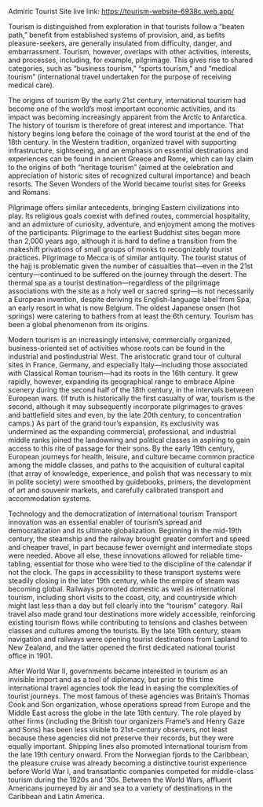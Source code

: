 Admiric Tourist Site
live link: https://tourism-website-6938c.web.app/

Tourism is distinguished from exploration in that tourists follow a “beaten path,” benefit from established systems of provision, and, as befits pleasure-seekers, are generally insulated from difficulty, danger, and embarrassment. Tourism, however, overlaps with other activities, interests, and processes, including, for example, pilgrimage. This gives rise to shared categories, such as “business tourism,” “sports tourism,” and “medical tourism” (international travel undertaken for the purpose of receiving medical care).

The origins of tourism
By the early 21st century, international tourism had become one of the world’s most important economic activities, and its impact was becoming increasingly apparent from the Arctic to Antarctica. The history of tourism is therefore of great interest and importance. That history begins long before the coinage of the word tourist at the end of the 18th century. In the Western tradition, organized travel with supporting infrastructure, sightseeing, and an emphasis on essential destinations and experiences can be found in ancient Greece and Rome, which can lay claim to the origins of both “heritage tourism” (aimed at the celebration and appreciation of historic sites of recognized cultural importance) and beach resorts. The Seven Wonders of the World became tourist sites for Greeks and Romans.

Pilgrimage offers similar antecedents, bringing Eastern civilizations into play. Its religious goals coexist with defined routes, commercial hospitality, and an admixture of curiosity, adventure, and enjoyment among the motives of the participants. Pilgrimage to the earliest Buddhist sites began more than 2,000 years ago, although it is hard to define a transition from the makeshift privations of small groups of monks to recognizably tourist practices. Pilgrimage to Mecca is of similar antiquity. The tourist status of the hajj is problematic given the number of casualties that—even in the 21st century—continued to be suffered on the journey through the desert. The thermal spa as a tourist destination—regardless of the pilgrimage associations with the site as a holy well or sacred spring—is not necessarily a European invention, despite deriving its English-language label from Spa, an early resort in what is now Belgium. The oldest Japanese onsen (hot springs) were catering to bathers from at least the 6th century. Tourism has been a global phenomenon from its origins.

Modern tourism is an increasingly intensive, commercially organized, business-oriented set of activities whose roots can be found in the industrial and postindustrial West. The aristocratic grand tour of cultural sites in France, Germany, and especially Italy—including those associated with Classical Roman tourism—had its roots in the 16th century. It grew rapidly, however, expanding its geographical range to embrace Alpine scenery during the second half of the 18th century, in the intervals between European wars. (If truth is historically the first casualty of war, tourism is the second, although it may subsequently incorporate pilgrimages to graves and battlefield sites and even, by the late 20th century, to concentration camps.) As part of the grand tour’s expansion, its exclusivity was undermined as the expanding commercial, professional, and industrial middle ranks joined the landowning and political classes in aspiring to gain access to this rite of passage for their sons. By the early 19th century, European journeys for health, leisure, and culture became common practice among the middle classes, and paths to the acquisition of cultural capital (that array of knowledge, experience, and polish that was necessary to mix in polite society) were smoothed by guidebooks, primers, the development of art and souvenir markets, and carefully calibrated transport and accommodation systems.

Technology and the democratization of international tourism
Transport innovation was an essential enabler of tourism’s spread and democratization and its ultimate globalization. Beginning in the mid-19th century, the steamship and the railway brought greater comfort and speed and cheaper travel, in part because fewer overnight and intermediate stops were needed. Above all else, these innovations allowed for reliable time-tabling, essential for those who were tied to the discipline of the calendar if not the clock. The gaps in accessibility to these transport systems were steadily closing in the later 19th century, while the empire of steam was becoming global. Railways promoted domestic as well as international tourism, including short visits to the coast, city, and countryside which might last less than a day but fell clearly into the “tourism” category. Rail travel also made grand tour destinations more widely accessible, reinforcing existing tourism flows while contributing to tensions and clashes between classes and cultures among the tourists. By the late 19th century, steam navigation and railways were opening tourist destinations from Lapland to New Zealand, and the latter opened the first dedicated national tourist office in 1901.

After World War II, governments became interested in tourism as an invisible import and as a tool of diplomacy, but prior to this time international travel agencies took the lead in easing the complexities of tourist journeys. The most famous of these agencies was Britain’s Thomas Cook and Son organization, whose operations spread from Europe and the Middle East across the globe in the late 19th century. The role played by other firms (including the British tour organizers Frame’s and Henry Gaze and Sons) has been less visible to 21st-century observers, not least because these agencies did not preserve their records, but they were equally important. Shipping lines also promoted international tourism from the late 19th century onward. From the Norwegian fjords to the Caribbean, the pleasure cruise was already becoming a distinctive tourist experience before World War I, and transatlantic companies competed for middle-class tourism during the 1920s and ’30s. Between the World Wars, affluent Americans journeyed by air and sea to a variety of destinations in the Caribbean and Latin America.
